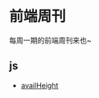 # 前端周刊
每周一期的前端周刊来也~

## js

* [availHeight](https://developer.mozilla.org/zh-CN/docs/Web/API/Screen/availHeight)
